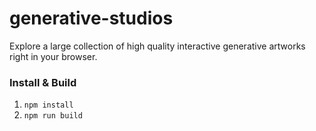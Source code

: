 # generative-studios

Explore a large collection of high quality interactive generative artworks right in your browser.

### Install & Build

1. `npm install`
2. `npm run build`
